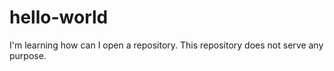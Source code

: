 # hello-world
I'm learning how can I open a repository. This repository does not serve any purpose.
